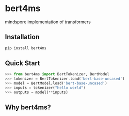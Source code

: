 # bert4ms
mindspore implementation of transformers

## Installation

```bash
pip install bert4ms
```

## Quick Start

```python
>>> from bert4ms import BertTokenizer, BertModel
>>> tokenizer = BertTokenizer.load('bert-base-uncased')
>>> model = BertModel.load('bert-base-uncased')
>>> inputs = tokenizer("hello world")
>>> outputs = model(**inputs)
```

## Why bert4ms?

